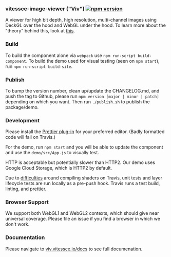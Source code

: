 ### vitessce-image-viewer ("Viv") [![npm version](https://badge.fury.io/js/%40hubmap%2Fvitessce-image-viewer.svg)](https://badge.fury.io/js/%40hubmap%2Fvitessce-image-viewer)

A viewer for high bit depth, high resolution, multi-channel images using DeckGL
over the hood and WebGL under the hood. To learn more about the "theory" behind
this, look at [this](https://github.com/hms-dbmi/viv/blob/master/docs/IMAGE_RENDERING.md).

### Build

To build the component alone via `webpack` use `npm run-script build-component`.
To build the demo used for visual testing (seen on `npm start`), run
`npm run-script build-site`.

### Publish

To bump the version number, clean up/update the CHANGELOG.md, and push the tag to Github,
please run `npm version [major | minor | patch]` depending on which you want. Then run `./publish.sh` to publish the package/demo.

### Development

Please install the [Prettier plug-in](https://prettier.io/docs/en/editors.html)
for your preferred editor. (Badly formatted code will fail on Travis.)

For the demo, run `npm start` and you will be able to update the component and use the
`demo/src/App.js` to visually test.

HTTP is acceptable but potentially slower than HTTP2. Our demo uses Google Cloud Storage, which is HTTP2 by default.

Due to [difficulties](https://github.com/hms-dbmi/viv/issues/103) around compiling shaders on Travis, unit tests and layer lifecycle
tests are run locally as a pre-push hook. Travis runs a test build, linting, and prettier.

### Browser Support

We support both WebGL1 and WebGL2 contexts, which should give near universal coverage. Please file an issue if you find a browser in which we don't work.

### Documentation

Please navigate to [viv.vitessce.io/docs](http://viv.vitessce.io/docs) to see full documenation.
